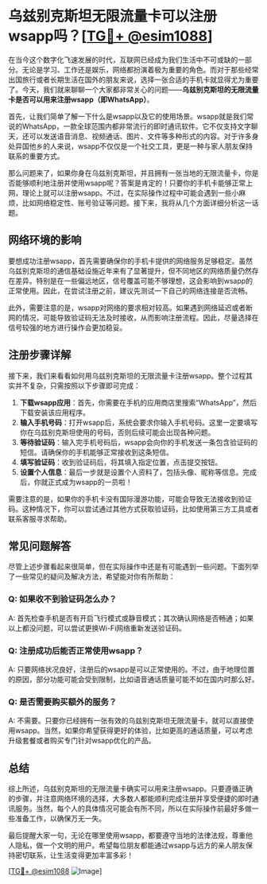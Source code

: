 # 乌兹别克斯坦无限流量卡可以注册wsapp吗？[[TG💪+ @esim1088](https://t.me/s/esim1088)]

在当今这个数字化飞速发展的时代，互联网已经成为我们生活中不可或缺的一部分。无论是学习、工作还是娱乐，网络都扮演着极为重要的角色。而对于那些经常出国旅行或者长期生活在国外的朋友来说，选择一张合适的手机卡就显得尤为重要了。今天，我们就来聊聊一个大家都非常关心的问题——**乌兹别克斯坦的无限流量卡是否可以用来注册wsapp（即WhatsApp）**。

首先，让我们简单了解一下什么是wsapp以及它的使用场景。wsapp就是我们常说的WhatsApp，一款全球范围内都非常流行的即时通讯软件。它不仅支持文字聊天，还可以发送语音消息、视频通话、图片、文件等多种形式的内容。对于许多身处异国他乡的人来说，wsapp不仅仅是一个社交工具，更是一种与家人朋友保持联系的重要方式。

那么问题来了，如果你身在乌兹别克斯坦，并且拥有一张当地的无限流量卡，你是否能够顺利地注册并使用wsapp呢？答案是肯定的！只要你的手机卡能够正常上网，理论上就可以注册wsapp。不过，在实际操作过程中可能会遇到一些小麻烦，比如网络稳定性、账号验证等问题。接下来，我将从几个方面详细分析这一话题。

## 网络环境的影响

要想成功注册wsapp，首先需要确保你的手机卡提供的网络服务足够稳定。虽然乌兹别克斯坦的通信基础设施近年来有了显著提升，但不同地区的网络质量仍然存在差异。特别是在一些偏远地区，信号覆盖可能不够理想，这会影响到wsapp的正常使用。因此，在尝试注册之前，建议先测试一下自己的网络连接是否流畅。

此外，需要注意的是，wsapp对网络的要求相对较高。如果遇到网络延迟或者断网的情况，可能导致验证码无法及时接收，从而影响注册流程。因此，尽量选择在信号较强的地方进行操作会更加稳妥。

## 注册步骤详解

接下来，我们来看看如何用乌兹别克斯坦的无限流量卡注册wsapp。整个过程其实并不复杂，只需按照以下步骤即可完成：

1. **下载wsapp应用**：首先，你需要在手机的应用商店里搜索“WhatsApp”，然后下载安装该应用程序。
2. **输入手机号码**：打开wsapp后，系统会要求你输入手机号码。这里一定要填写你在乌兹别克斯坦使用的号码，否则后续可能会出现各种问题。
3. **等待验证码**：输入完手机号码后，wsapp会向你的手机发送一条包含验证码的短信。请确保你的手机能够正常接收到这条短信。
4. **填写验证码**：收到验证码后，将其填入指定位置，点击提交按钮。
5. **设置个人信息**：最后一步就是设置个人资料了，包括头像、昵称等信息。完成后，你就正式成为wsapp的一员啦！

需要注意的是，如果你的手机卡没有国际漫游功能，可能会导致无法接收到验证码。这种情况下，你可以尝试通过其他方式获取验证码，比如使用第三方工具或者联系客服寻求帮助。

## 常见问题解答

尽管上述步骤看起来很简单，但在实际操作中还是有可能遇到一些问题。下面列举了一些常见的疑问及解决方法，希望能对你有所帮助：

### Q: 如果收不到验证码怎么办？
A: 首先检查手机是否有开启飞行模式或静音模式；其次确认网络是否畅通；如果以上都没问题，可以尝试更换Wi-Fi网络重新发送验证码。

### Q: 注册成功后能否正常使用wsapp？
A: 只要网络状况良好，注册后的wsapp是可以正常使用的。不过，由于地理位置的原因，部分功能可能会受到限制，比如语音通话质量可能不如在国内时那么好。

### Q: 是否需要购买额外的服务？
A: 不需要。只要你已经拥有一张有效的乌兹别克斯坦无限流量卡，就可以直接使用wsapp。当然，如果你希望获得更好的体验，比如更高的通话质量，可以考虑升级套餐或者购买专门针对wsapp优化的产品。

## 总结

综上所述，乌兹别克斯坦的无限流量卡确实可以用来注册wsapp。只要遵循正确的步骤，并注意网络环境的选择，大多数人都能顺利完成注册并享受便捷的即时通讯服务。当然，每个人的具体情况可能会有所不同，所以在实际操作前最好多做一些准备工作，以确保万无一失。

最后提醒大家一句，无论在哪里使用wsapp，都要遵守当地的法律法规，尊重他人隐私，做一个文明的用户。希望每位朋友都能通过wsapp与远方的亲人朋友保持密切联系，让生活变得更加丰富多彩！

[[TG💪+ @esim1088](https://t.me/s/esim1088) ![Image](https://i.postimg.cc/4NQfJmqS/Snipaste-2025-05-13-00-14-12.png)]